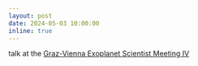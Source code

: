 ```yaml
---
layout: post
date: 2024-05-03 10:00:00
inline: true
---
```


talk at the <a href="https://www.oeaw.ac.at/iwf/events/gvesm/gvesm-iv">
Graz-Vienna Exoplanet Scientist Meeting IV</a> 
